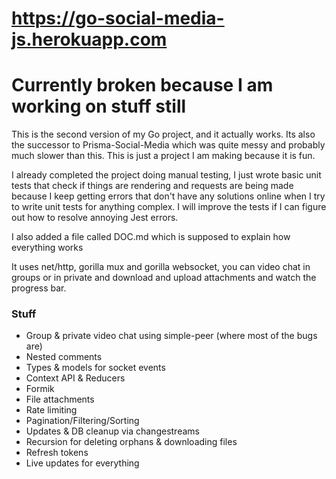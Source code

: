 # https://go-social-media-js.herokuapp.com
# Currently broken because I am working on stuff still

This is the second version of my Go project, and it actually works. Its also the successor to Prisma-Social-Media which was quite messy and probably much slower than this. This is just a project I am making because it is fun.

I already completed the project doing manual testing, I just wrote basic unit tests that check if things are rendering and requests are being made because I keep getting errors that don't have any solutions online when I try to write unit
tests for anything complex. I will improve the tests if I can figure out how to resolve annoying Jest errors.

I also added a file called DOC.md which is supposed to explain how everything works

It uses net/http, gorilla mux and gorilla websocket, you can video chat in groups or in private and download and upload attachments and watch the progress bar.

### Stuff

- Group & private video chat using simple-peer (where most of the bugs are)
- Nested comments
- Types & models for socket events
- Context API & Reducers
- Formik
- File attachments
- Rate limiting
- Pagination/Filtering/Sorting
- Updates & DB cleanup via changestreams
- Recursion for deleting orphans & downloading files
- Refresh tokens
- Live updates for everything
